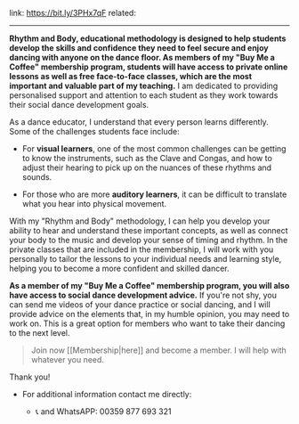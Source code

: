 link: https://bit.ly/3PHx7qF
related: 

---

**Rhythm and Body, educational methodology is designed to help students develop the skills and confidence they need to feel secure and enjoy dancing with anyone on the dance floor. As members of my "Buy Me a Coffee" membership program, students will have access to private online lessons as well as free face-to-face classes, which are the most important and valuable part of my teaching.** I am dedicated to providing personalised support and attention to each student as they work towards their social dance development goals.

As a dance educator, I understand that every person learns differently. Some of the challenges students face include:

- For **visual learners**, one of the most common challenges can be getting to know the instruments, such as the Clave and Congas, and how to adjust their hearing to pick up on the nuances of these rhythms and sounds.

- For those who are more **auditory learners**, it can be difficult to translate what you hear into physical movement.

With my "Rhythm and Body" methodology, I can help you develop your ability to hear and understand these important concepts, as well as connect your body to the music and develop your sense of timing and rhythm. In the private classes that are included in the membership, I will work with you personally to tailor the lessons to your individual needs and learning style, helping you to become a more confident and skilled dancer.

**As a member of my "Buy Me a Coffee" membership program, you will also have access to social dance development advice.** If you're not shy, you can send me videos of your dance practice or social dancing, and I will provide advice on the elements that, in my humble opinion, you may need to work on. This is a great option for members who want to take their dancing to the next level.

> Join now [[Membership|here]] and become a member. I will help with whatever you need.

Thank you!

- For additional information contact me directly:
    
    - 📞 and WhatsAPP: 00359 877 693 321